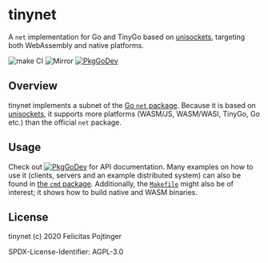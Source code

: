# tinynet

A `net` implementation for Go and TinyGo based on [unisockets](https://github.com/pojntfx/unisockets), targeting both WebAssembly and native platforms.

![make CI](https://github.com/pojntfx/tinynet/workflows/make%20CI/badge.svg)
![Mirror](https://github.com/pojntfx/tinynet/workflows/Mirror/badge.svg)
[![PkgGoDev](https://pkg.go.dev/badge/github.com/pojntfx/tinynet)](https://pkg.go.dev/github.com/pojntfx/tinynet)

## Overview

tinynet implements a subnet of the [Go `net` package](https://golang.org/pkg/net/). Because it is based on [unisockets](https://github.com/pojntfx/unisockets), it supports more platforms (WASM/JS, WASM/WASI, TinyGo, Go etc.) than the official `net` package.

## Usage

Check out [![PkgGoDev](https://pkg.go.dev/badge/github.com/pojntfx/tinynet)](https://pkg.go.dev/github.com/pojntfx/tinynet) for API documentation. Many examples on how to use it (clients, servers and an example distributed system) can also be found in [the `cmd` package](https://pkg.go.dev/github.com/pojntfx/tinynet/cmd). Additionally, the [`Makefile`](https://github.com/pojntfx/tinynet/blob/main/Makefile) might also be of interest; it shows how to build native and WASM binaries.

## License

tinynet (c) 2020 Felicitas Pojtinger

SPDX-License-Identifier: AGPL-3.0
